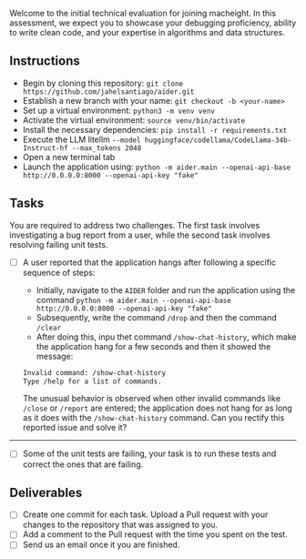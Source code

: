 Welcome to the initial technical evaluation for joining macheight. In this assessment, we expect you to showcase your debugging proficiency, ability to write clean code, and your expertise in algorithms and data structures.

## Instructions
- Begin by cloning this repository: `git clone https://github.com/jahelsantiago/aider.git`
- Establish a new branch with your name: `git checkout -b <your-name>`
- Set up a virtual environment: `python3 -m venv venv`
- Activate the virtual environment: `source venv/bin/activate`
- Install the necessary dependencies: `pip install -r requirements.txt`
- Execute the LLM litellm `--model huggingface/codellama/CodeLlama-34b-Instruct-hf --max_tokens 2048`
- Open a new terminal tab
- Launch the application using: `python -m aider.main --openai-api-base http://0.0.0.0:8000 --openai-api-key "fake"`


## Tasks
You are required to address two challenges. The first task involves investigating a bug report from a user, while the second task involves resolving failing unit tests.


- [ ] A user reported that the application hangs after following a specific sequence of steps:

    * Initially, navigate to the `AIDER` folder and run the application using the command `python -m aider.main --openai-api-base http://0.0.0.0:8000 --openai-api-key "fake"`
    * Subsequently, write the command `/drop` and then the command `/clear`
    * After doing this, inpu thet command `/show-chat-history`, which make the application hang for a few seconds and then it showed the message:
    
    ```bash
    Invalid command: /show-chat-history
    Type /help for a list of commands.
    ```

    The unusual behavior is observed when other invalid commands like `/close` or `/report` are entered; the application does not hang for as long as it does with the `/show-chat-history` command. Can you rectify this reported issue and solve it? 

---

- [ ] Some of the unit tests are failing, your task is to run these tests and correct the ones that are failing.




## Deliverables
- [ ] Create one commit for each task. Upload a Pull request with your changes to the repository that was assigned to you.
- [ ] Add a comment to the Pull request with the time you spent on the test.
- [ ] Send us an email once it you are finished.
